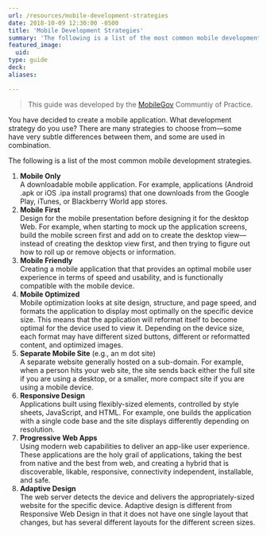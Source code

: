```yaml
---
url: /resources/mobile-development-strategies
date: 2018-10-09 12:30:00 -0500
title: 'Mobile Development Strategies'
summary: 'The following is a list of the most common mobile development strategies.'
featured_image:
  uid: 
type: guide
deck: 
aliases:

---
```


> This guide was developed by the [MobileGov](https://digital.gov/communities/mobile/) Communtiy of Practice. 
 
You have decided to create a mobile application. What development strategy do you use? There are many strategies to choose from—some have very subtle differences between them, and some are used in combination. 

The following is a list of the most common mobile development strategies. 

1. **Mobile Only** <br />A downloadable mobile application. For example, applications (Android .apk or iOS .ipa install programs) that one downloads from the Google Play, iTunes, or Blackberry World app stores. 
2. **Mobile First** <br />Design for the mobile presentation before designing it for the desktop Web. For example, when starting to mock up the application screens, build the mobile screen first and add on to create the desktop view&mdash;instead of creating the desktop view first, and then trying to figure out how to roll up or remove objects or information. 
3. **Mobile Friendly** <br />Creating a mobile application that that provides an optimal mobile user experience in terms of speed and usability, and is functionally compatible with the mobile device. 
4. **Mobile Optimized** <br />Mobile optimization looks at site design, structure, and page speed, and formats the application to display most optimally on the specific device size. This means that the application will reformat itself to become optimal for the device used to view it. Depending on the device size, each format may have different sized buttons, different or reformatted content, and optimized images. 
5. **Separate Mobile Site** (e.g., an m dot site) <br />A separate website generally hosted on a sub-domain. For example, when a person hits your web site, the site sends back either the full site if you are using a desktop, or a smaller, more compact site if you are using a mobile device. 
6. **Responsive Design** <br />Applications built using flexibly-sized elements, controlled by style sheets, JavaScript, and HTML. For example, one builds the application with a single code base and the site displays differently depending on resolution. 
7. **Progressive Web Apps** <br />Using modern web capabilities to deliver an app-like user experience. These applications are the holy grail of applications, taking the best from native and the best from web, and creating a hybrid that is discoverable, likable, responsive, connectivity independent, installable, and safe. 
8. **Adaptive Design** <br />The web server detects the device and delivers the appropriately-sized website for the specific device. Adaptive design is different from Responsive Web Design in that it does not have one single layout that changes, but has several different layouts for the different screen sizes. 
